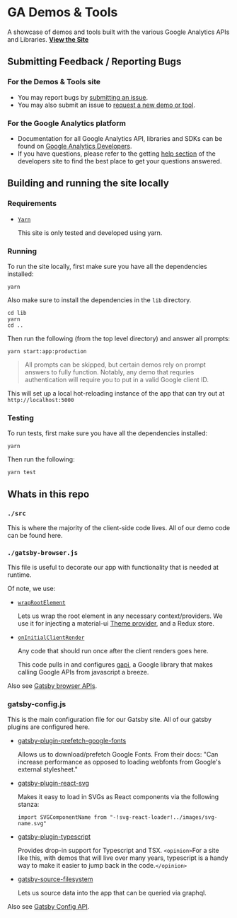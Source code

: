 # GA Demos & Tools

A showcase of demos and tools built with the various Google Analytics APIs and
Libraries. **[View the Site]**

## Submitting Feedback / Reporting Bugs

### For the Demos & Tools site

- You may report bugs by [submitting an issue].
- You may also submit an issue to [request a new demo or tool].

### For the Google Analytics platform

- Documentation for all Google Analytics API, libraries and SDKs can be found
  on [Google Analytics Developers].
- If you have questions, please refer to the getting [help section] of the
  developers site to find the best place to get your questions answered.

## Building and running the site locally

### Requirements

- [`Yarn`](https://classic.yarnpkg.com/en/docs/install)

  This site is only tested and developed using yarn.

### Running

To run the site locally, first make sure you have all the dependencies
installed:

```shell
yarn
```

Also make sure to install the dependencies in the `lib` directory.

```shell
cd lib
yarn
cd ..
```

Then run the following (from the top level directory) and answer all prompts:

```shell
yarn start:app:production
```

> All prompts can be skipped, but certain demos rely on prompt answers to fully
> function. Notably, any demo that requries authentication will require you to
> put in a valid Google client ID.

This will set up a local hot-reloading instance of the app that can try out at
`http://localhost:5000`

### Testing

To run tests, first make sure you have all the dependencies installed:

```shell
yarn
```

Then run the following:

```shell
yarn test
```

## Whats in this repo

### `./src`

This is where the majority of the client-side code lives. All of our demo code
can be found here.

### `./gatsby-browser.js`

This file is useful to decorate our app with functionality that is needed at
runtime.

Of note, we use:

- [`wrapRootElement`](https://www.gatsbyjs.org/docs/browser-apis/#wrapRootElement)

  Lets us wrap the root element in any necessary context/providers. We use it
  for injecting a material-ui
  [Theme provider](https://material-ui.com/customization/theming/#theme-provider),
  and a Redux store.

- [`onInitialClientRender`](https://www.gatsbyjs.org/docs/browser-apis/#onInitialClientRender)

  Any code that should run once after the client renders goes here.

  This code pulls in and configures
  [gapi](https://github.com/google/google-api-javascript-client), a Google
  library that makes calling Google APIs from javascript a breeze.

Also see [Gatsby browser APIs](https://www.gatsbyjs.org/docs/browser-apis/).

### gatsby-config.js

This is the main configuration file for our Gatsby site. All of our gatsby
plugins are configured here.

- [gatsby-plugin-prefetch-google-fonts](https://www.gatsbyjs.org/packages/gatsby-plugin-prefetch-google-fonts/)

  Allows us to download/prefetch Google Fonts. From their docs: "Can increase
  performance as opposed to loading webfonts from Google's external
  stylesheet."

- [gatsby-plugin-react-svg](https://www.gatsbyjs.org/packages/gatsby-plugin-react-svg/)

  Makes it easy to load in SVGs as React components via the following stanza:

  ```
  import SVGComponentName from "-!svg-react-loader!../images/svg-name.svg"
  ```

- [gatsby-plugin-typescript](https://www.gatsbyjs.org/packages/gatsby-plugin-typescript/)

  Provides drop-in support for Typescript and TSX. `<opinion>`For a site like
  this, with demos that will live over many years, typescript is a handy way to
  make it easier to jump back in the code.`</opinion>`

- [gatsby-source-filesystem](https://www.gatsbyjs.org/packages/gatsby-source-filesystem/)

  Lets us source data into the app that can be queried via graphql.

Also see [Gatsby Config API](https://www.gatsbyjs.org/docs/gatsby-config/).

[view the site]: https://ga-dev-tools.web.app
[submitting an issue]: https://github.com/googleanalytics/ga-dev-tools/issues/new
[request a new demo or tool]: https://github.com/googleanalytics/ga-dev-tools/issues/new
[google analytics developers]: http://developers.google.com/analytics
[help section]: http://developers.google.com/analytics/help/
[gatsby-broweser.js]: #gatsby-browser.js
[gatsby-transformer-sharp]: https://www.gatsbyjs.org/packages/gatsby-transformer-sharp/
[gatsby-plugin-sharp]: https://www.gatsbyjs.org/packages/gatsby-plugin-sharp/
